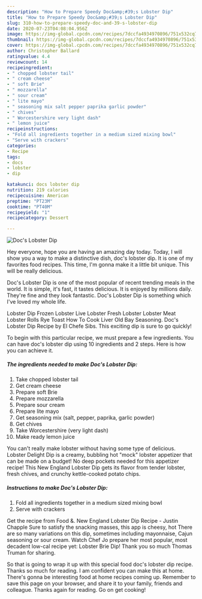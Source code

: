 ```yaml
---
description: "How to Prepare Speedy Doc&amp;#39;s Lobster Dip"
title: "How to Prepare Speedy Doc&amp;#39;s Lobster Dip"
slug: 310-how-to-prepare-speedy-doc-and-39-s-lobster-dip
date: 2020-07-23T04:08:04.956Z
image: https://img-global.cpcdn.com/recipes/7dccfa4934970896/751x532cq70/docs-lobster-dip-recipe-main-photo.jpg
thumbnail: https://img-global.cpcdn.com/recipes/7dccfa4934970896/751x532cq70/docs-lobster-dip-recipe-main-photo.jpg
cover: https://img-global.cpcdn.com/recipes/7dccfa4934970896/751x532cq70/docs-lobster-dip-recipe-main-photo.jpg
author: Christopher Ballard
ratingvalue: 4.4
reviewcount: 14
recipeingredient:
- " chopped lobster tail"
- " cream cheese"
- " soft Brie"
- " mozzarella"
- " sour cream"
- " lite mayo"
- " seasoning mix salt pepper paprika garlic powder"
- " chives"
- " Worcestershire very light dash"
- " lemon juice"
recipeinstructions:
- "Fold all ingredients together in a medium sized mixing bowl"
- "Serve with crackers"
categories:
- Recipe
tags:
- docs
- lobster
- dip

katakunci: docs lobster dip 
nutrition: 219 calories
recipecuisine: American
preptime: "PT23M"
cooktime: "PT40M"
recipeyield: "1"
recipecategory: Dessert

---
```



![Doc&#39;s Lobster Dip](https://img-global.cpcdn.com/recipes/7dccfa4934970896/751x532cq70/docs-lobster-dip-recipe-main-photo.jpg)

Hey everyone, hope you are having an amazing day today. Today, I will show you a way to make a distinctive dish, doc&#39;s lobster dip. It is one of my favorites food recipes. This time, I'm gonna make it a little bit unique. This will be really delicious.

Doc&#39;s Lobster Dip is one of the most popular of recent trending meals in the world. It is simple, it's fast, it tastes delicious. It is enjoyed by millions daily. They're fine and they look fantastic. Doc&#39;s Lobster Dip is something which I've loved my whole life.

Lobster Dip Frozen Lobster Live Lobster Fresh Lobster Lobster Meat Lobster Rolls Rye Toast How To Cook Liver Old Bay Seasoning. Doc&#39;s Lobster Dip Recipe by El Chefe Sibs. This exciting dip is sure to go quickly!


To begin with this particular recipe, we must prepare a few ingredients. You can have doc&#39;s lobster dip using 10 ingredients and 2 steps. Here is how you can achieve it.

<!--inarticleads1-->

##### The ingredients needed to make Doc&#39;s Lobster Dip:

1. Take  chopped lobster tail
1. Get  cream cheese
1. Prepare  soft Brie
1. Prepare  mozzarella
1. Prepare  sour cream
1. Prepare  lite mayo
1. Get  seasoning mix (salt, pepper, paprika, garlic powder)
1. Get  chives
1. Take  Worcestershire (very light dash)
1. Make ready  lemon juice


You can&#39;t really make lobster without having some type of delicious. Lobster Delight Dip is a creamy, bubbling hot &#34;mock&#34; lobster appetizer that can be made on a budget! No deep pockets needed for this appetizer recipe! This New England Lobster Dip gets its flavor from tender lobster, fresh chives, and crunchy kettle-cooked potato chips. 

<!--inarticleads2-->

##### Instructions to make Doc&#39;s Lobster Dip:

1. Fold all ingredients together in a medium sized mixing bowl
1. Serve with crackers


Get the recipe from Food &amp;. New England Lobster Dip Recipe - Justin Chapple Sure to satisfy the snacking masses, this app is cheesy, hot There are so many variations on this dip, sometimes including mayonnaise, Cajun seasoning or sour cream. Watch Chef Jo prepare her most popular, most decadent low-cal recipe yet: Lobster Brie Dip! Thank you so much Thomas Truman for sharing. 

So that is going to wrap it up with this special food doc&#39;s lobster dip recipe. Thanks so much for reading. I am confident you can make this at home. There's gonna be interesting food at home recipes coming up. Remember to save this page on your browser, and share it to your family, friends and colleague. Thanks again for reading. Go on get cooking!
